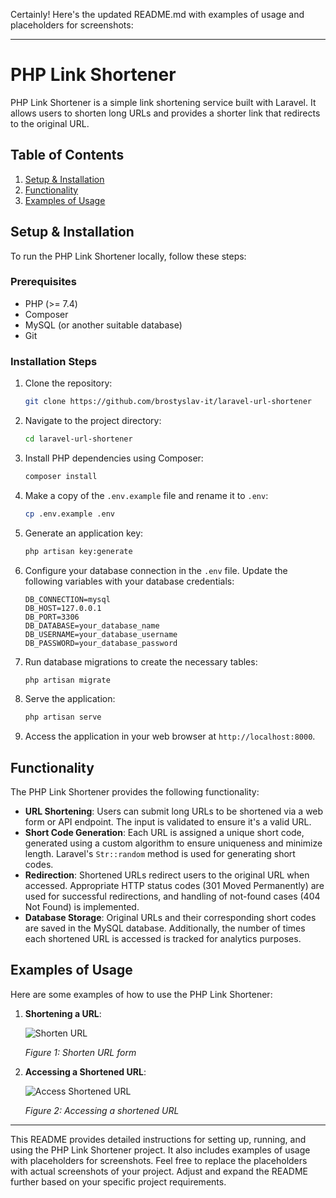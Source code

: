 Certainly! Here's the updated README.md with examples of usage and placeholders for screenshots:

---

# PHP Link Shortener

PHP Link Shortener is a simple link shortening service built with Laravel. It allows users to shorten long URLs and provides a shorter link that redirects to the original URL.

## Table of Contents

1. [Setup & Installation](#setup--installation)
2. [Functionality](#functionality)
3. [Examples of Usage](#examples-of-usage)

## Setup & Installation

To run the PHP Link Shortener locally, follow these steps:

### Prerequisites

- PHP (>= 7.4)
- Composer
- MySQL (or another suitable database)
- Git

### Installation Steps

1. Clone the repository:

   ```bash
   git clone https://github.com/brostyslav-it/laravel-url-shortener
   ```

2. Navigate to the project directory:

   ```bash
   cd laravel-url-shortener
   ```

3. Install PHP dependencies using Composer:

   ```bash
   composer install
   ```

4. Make a copy of the `.env.example` file and rename it to `.env`:

   ```bash
   cp .env.example .env
   ```

5. Generate an application key:

   ```bash
   php artisan key:generate
   ```

6. Configure your database connection in the `.env` file. Update the following variables with your database credentials:

   ```dotenv
   DB_CONNECTION=mysql
   DB_HOST=127.0.0.1
   DB_PORT=3306
   DB_DATABASE=your_database_name
   DB_USERNAME=your_database_username
   DB_PASSWORD=your_database_password
   ```

7. Run database migrations to create the necessary tables:

   ```bash
   php artisan migrate
   ```

8. Serve the application:

   ```bash
   php artisan serve
   ```

9. Access the application in your web browser at `http://localhost:8000`.

## Functionality

The PHP Link Shortener provides the following functionality:

- **URL Shortening**: Users can submit long URLs to be shortened via a web form or API endpoint. The input is validated to ensure it's a valid URL.
- **Short Code Generation**: Each URL is assigned a unique short code, generated using a custom algorithm to ensure uniqueness and minimize length. Laravel's `Str::random` method is used for generating short codes.
- **Redirection**: Shortened URLs redirect users to the original URL when accessed. Appropriate HTTP status codes (301 Moved Permanently) are used for successful redirections, and handling of not-found cases (404 Not Found) is implemented.
- **Database Storage**: Original URLs and their corresponding short codes are saved in the MySQL database. Additionally, the number of times each shortened URL is accessed is tracked for analytics purposes.

## Examples of Usage

Here are some examples of how to use the PHP Link Shortener:

1. **Shortening a URL**:
   
   ![Shorten URL](/path/to/shorten-url.png)

   *Figure 1: Shorten URL form*

2. **Accessing a Shortened URL**:
   
   ![Access Shortened URL](/path/to/access-shortened-url.png)

   *Figure 2: Accessing a shortened URL*

---

This README provides detailed instructions for setting up, running, and using the PHP Link Shortener project. It also includes examples of usage with placeholders for screenshots. Feel free to replace the placeholders with actual screenshots of your project. Adjust and expand the README further based on your specific project requirements.
